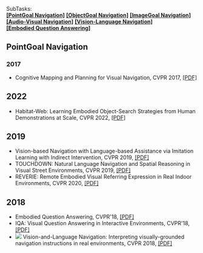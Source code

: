 SubTasks:  
<strong><a href="#0">[PointGoal Navigation]</a></strong> <strong><a href="#0">[ObjectGoal Navigation]</a></strong> <strong><a href="#0">[ImageGoal Navigation]</a></strong>  
<strong><a href="#0">[Audio-Visual Navigation]</a></strong> <strong><a href="#0">[Vision-Language Navigation]</a></strong>    
<strong><a href="#0">[Embodied Question Answering]</a></strong>

<h2 id="0">PointGoal Navigation</h2>

### 2017
- Cognitive Mapping and Planning for Visual Navigation, CVPR 2017, [[PDF]](https://arxiv.org/pdf/1702.03920.pdf)  





## 2022
-  Habitat-Web: Learning Embodied Object-Search Strategies from Human Demonstrations at Scale, CVPR 2022, [[PDF]](https://arxiv.org/pdf/2204.03514.pdf)  

## 2019
- Vision-based Navigation with Language-based Assistance via Imitation Learning with Indirect Intervention, CVPR 2019, [[PDF]](https://arxiv.org/abs/1812.04155)
- TOUCHDOWN: Natural Language Navigation and Spatial Reasoning in Visual Street Environments, CVPR 2019, [[PDF]](https://arxiv.org/abs/1811.12354)
- REVERIE: Remote Embodied Visual Referring Expression in Real Indoor Environments, CVPR 2020, [[PDF]](https://arxiv.org/abs/1904.10151)


## 2018
- Embodied Question Answering, CVPR'18, [[PDF]](https://arxiv.org/abs/1711.11543)
- IQA: Visual Question Answering in Interactive Environments, CVPR'18, [[PDF]](https://arxiv.org/abs/1712.03316)
- ![](https://img.shields.io/badge/VLN-blue.svg) Vision-and-Language Navigation: Interpreting visually-grounded navigation instructions in real environments, CVPR 2018, [[PDF]](https://arxiv.org/abs/1711.07280)  



